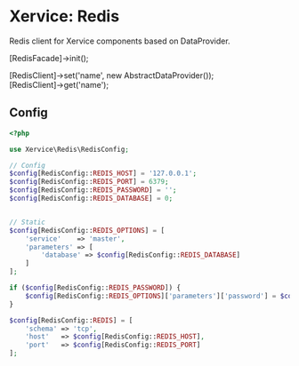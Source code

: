 Xervice: Redis
======

Redis client for Xervice components based on DataProvider.

[RedisFacade]->init();  
  
[RedisClient]->set('name', new AbstractDataProvider());  
[RedisClient]->get('name');


Config
----
```php
<?php

use Xervice\Redis\RedisConfig;

// Config
$config[RedisConfig::REDIS_HOST] = '127.0.0.1';
$config[RedisConfig::REDIS_PORT] = 6379;
$config[RedisConfig::REDIS_PASSWORD] = '';
$config[RedisConfig::REDIS_DATABASE] = 0;


// Static
$config[RedisConfig::REDIS_OPTIONS] = [
    'service'    => 'master',
    'parameters' => [
        'database' => $config[RedisConfig::REDIS_DATABASE]
    ]
];

if ($config[RedisConfig::REDIS_PASSWORD]) {
    $config[RedisConfig::REDIS_OPTIONS]['parameters']['password'] = $config[RedisConfig::REDIS_PASSWORD];
}

$config[RedisConfig::REDIS] = [
    'schema' => 'tcp',
    'host'   => $config[RedisConfig::REDIS_HOST],
    'port'   => $config[RedisConfig::REDIS_PORT]
];
```
